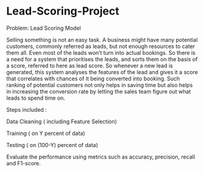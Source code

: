 # Lead-Scoring-Project
Problem: Lead Scoring Model

Selling something is not an easy task. A business might have many potential customers, commonly referred as leads, but not enough resources to cater them all. Even most of the leads won’t turn into actual bookings. So there is a need for a system that prioritises the leads, and sorts them on the basis of a score, referred to here as lead score. So whenever a new lead is generated, this system analyses the features of the lead and gives it a score that correlates with chances of it being converted into booking. Such ranking of potential customers not only helps in saving time but also helps in increasing the conversion rate by letting the sales team figure out what leads to spend time on.

Steps included :

Data Cleaning ( including Feature Selection)

Training ( on Y percent of data)

Testing ( on (100-Y) percent of data)

Evaluate the performance using metrics such as accuracy, precision, recall and F1-score.
